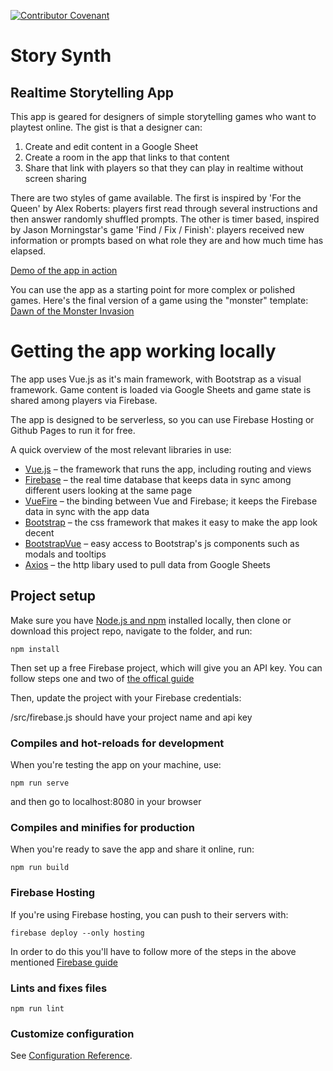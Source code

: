[![Contributor Covenant](https://img.shields.io/badge/Contributor%20Covenant-v2.0%20adopted-ff69b4.svg)](code_of_conduct.md)

# Story Synth
## Realtime Storytelling App

This app is geared for designers of simple storytelling games who want to playtest online. The gist is that a designer can:

1. Create and edit content in a Google Sheet
2. Create a room in the app that links to that content
3. Share that link with players so that they can play in realtime without screen sharing

There are two styles of game available. The first is inspired by 'For the Queen' by Alex Roberts: players first read through several instructions and then answer randomly shuffled prompts. The other is timer based, inspired by Jason Morningstar's game 'Find / Fix / Finish': players received new information or prompts based on what role they are and how much time has elapsed.

[Demo of the app in action](https://story-synth.diegeticgames.com)

You can use the app as a starting point for more complex or polished games. Here's the final version of a game using the "monster" template: [Dawn of the Monster Invasion](https://monster.diegeticgames.com/#/)

# Getting the app working locally

The app uses Vue.js as it's main framework, with Bootstrap as a visual framework. Game content is loaded via Google Sheets and game state is shared among players via Firebase.

The app is designed to be serverless, so you can use Firebase Hosting or Github Pages to run it for free.

A quick overview of the most relevant libraries in use:
- [Vue.js](https://vuejs.org/) – the framework that runs the app, including routing and views
- [Firebase](https://firebase.google.com/) – the real time database that keeps data in sync among different users looking at the same page
- [VueFire](https://vuefire.vuejs.org/) – the binding between Vue and Firebase; it keeps the Firebase data in sync with the app data
- [Bootstrap](https://getbootstrap.com/) – the css framework that makes it easy to make the app look decent
- [BootstrapVue](https://bootstrap-vue.org/) – easy access to Bootstrap's js components such as modals and tooltips
- [Axios](https://www.npmjs.com/package/axios) – the http libary used to pull data from Google Sheets

## Project setup
Make sure you have [Node.js and npm](https://www.npmjs.com/get-npm) installed locally, then clone or download this project repo, navigate to the folder, and run:

```
npm install
```

Then set up a free Firebase project, which will give you an API key. You can follow steps one and two of [the offical guide](https://firebase.google.com/docs/web/setup#create-firebase-project)

Then, update the project with your Firebase credentials:

/src/firebase.js should have your project name and api key

### Compiles and hot-reloads for development
When you're testing the app on your machine, use:

```
npm run serve
```

and then go to localhost:8080 in your browser

### Compiles and minifies for production
When you're ready to save the app and share it online, run:

```
npm run build
```

### Firebase Hosting
If you're using Firebase hosting, you can push to their servers with:

```
firebase deploy --only hosting
```

In order to do this you'll have to follow more of the steps in the above mentioned [Firebase guide](https://firebase.google.com/docs/web/setup#create-firebase-project)

### Lints and fixes files
```
npm run lint
```

### Customize configuration
See [Configuration Reference](https://cli.vuejs.org/config/).
